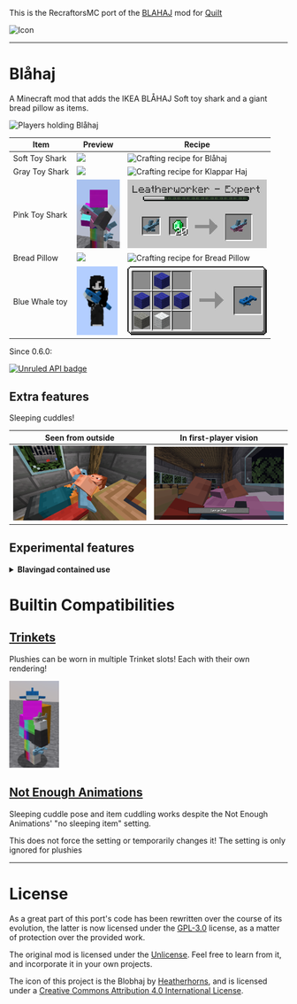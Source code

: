 This is the RecraftorsMC port of the [BLAHAJ](https://github.com/Hibiii/Blahaj)
mod for [Quilt](https://quiltmc.org)

![Icon](.pretty_readme/icon.png)

---

# Blåhaj

A Minecraft mod that adds the IKEA BLÅHAJ Soft toy shark and a giant bread pillow as items.

![Players holding Blåhaj](./.pretty_readme/banner.png)

| Item           | Preview                                                          | Recipe                                                                      |
|----------------|------------------------------------------------------------------|-----------------------------------------------------------------------------|
| Soft Toy Shark | <img src="./.pretty_readme/preview_blue_shark.png" height=124/>  | ![Crafting recipe for Blåhaj](./.pretty_readme/recipe_blue_shark.png)       |
| Gray Toy Shark | <img src="./.pretty_readme/preview_gray_shark.png" height=124/>  | ![Crafting recipe for Klappar Haj](./.pretty_readme/trade_gray_shark.png)   |
| Pink Toy Shark | <img src="./.pretty_readme/preview_trans_shark.png" height=124/> | ![Crafting recipe for Beyou Blåhaj](./.pretty_readme/trade_trans_shark.png) |
| Bread Pillow   | <img src="./.pretty_readme/preview_bread.png" height=124/>       | ![Crafting recipe for Bread Pillow](./.pretty_readme/recipe_bread.png)      |
| Blue Whale toy | <img src="./.pretty_readme/preview_blue_whale.png" height=124/>  | ![Crafting recipe for Blavingad](./.pretty_readme/recipe_blue_whale.png)    |

Since 0.6.0:

[![Unruled API badge](https://github.com/RecraftorsMC/.github/blob/main/pictures/unruled-badge.png)](https://modrinth.com/mod/unruled-api)

## Extra features

Sleeping cuddles!

| Seen from outside                                  | In first-player vision                            |
|----------------------------------------------------|---------------------------------------------------|
| <img src="./.pretty_readme/preview_sleep_out.png"> | <img src="./.pretty_readme/preview_sleep_in.png"> |

## Experimental features

<details><summary><b>Blavingad contained use</b></summary>
This feature allows you to use items in your world from inside a container plushie, much like the Blavingad.

As it stands, when enabled, this feature allows you to throw potions and use totems much like in vanilla, but
from the blavingad.

However! This feature is highly unstable and it is unrecommended to use with other items until certified as
working properly! Hence, it is restrained to a definite item tag `blahaj:blavingad_usable`, and restrained
by the `blahaj.contained.enable_use` gamerule, which by default is `false`.

While certified to work fine with vanilla totems and both splash and lingering potions, it is not
guaranteed that adding other items to the tag will work. It is therefore recommended to make backups before
testing anything risky!
</details>

# Builtin Compatibilities

## [Trinkets](https://github.com/emilyalexandra/trinkets)

Plushies can be worn in multiple Trinket slots! Each with their own rendering!

<img src="./.pretty_readme/preview_trinkets.png" width="90" />

## [Not Enough Animations](https://modrinth.com/mod/not-enough-animations)

Sleeping cuddle pose and item cuddling works despite the Not Enough Animations' "no sleeping item" setting.

This does not force the setting or temporarily changes it! The setting is only ignored for plushies

---

# License

As a great part of this port's code has been rewritten over the course of its evolution, the latter is
now licensed under the [GPL-3.0](LICENSE) license, as a matter of protection over the provided work.

The original mod is licensed under the [Unlicense](https://github.com/Hibiii/Blahaj/LICENSE).
Feel free to learn from it, and incorporate it in your own projects.

The icon of this project is the Blobhaj by [Heatherhorns](https://www.weasyl.com/~heatherhorns),
and is licensed under a [Creative Commons Attribution 4.0 International License](http://creativecommons.org/licenses/by/4.0/).
